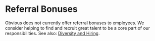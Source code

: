 # Referral Bonuses

Obvious does not currently offer referral bonuses to employees. We consider helping to find and recruit great talent to be a core part of our responsibilities. See also: [Diversity and Hiring](../4-operations/diversity-and-sourcing-candidates.md#referrals).

